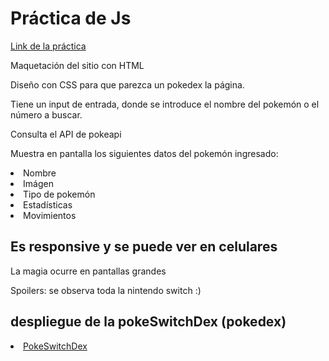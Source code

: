 # Práctica de Js

<a href="https://github.com/MagdielGrande/FrontEnd/tree/main/04%20-%20JS/pokeswitchdex">Link de la  práctica</a>

<p>Maquetación del sitio con HTML</p>
<p>Diseño con CSS para que parezca un pokedex la página.</p>
<p>Tiene un input de entrada, donde se introduce el nombre del pokemón o el número a buscar.</p>
<p>Consulta el API de pokeapi</p>
<p>Muestra en pantalla los siguientes datos del pokemón ingresado:</p>
<li>Nombre</li>
<li>Imágen</li>
<li>Tipo de pokemón</li>
<li>Estadísticas</li>
<li>Movimientos</li>

## Es responsive y se puede ver en celulares
<p>La magia ocurre en pantallas grandes</p>
<p>Spoilers: se observa toda la nintendo switch :)</p>

## despliegue de la pokeSwitchDex (pokedex)
<li><a href="https://pokemagdiel.herokuapp.com/">PokeSwitchDex</a></li>  
